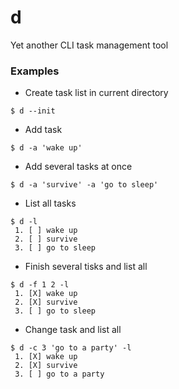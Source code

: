 # d
Yet another CLI task management tool

### Examples
- Create task list in current directory
```
$ d --init
```
- Add task
```
$ d -a 'wake up'
```
- Add several tasks at once
```
$ d -a 'survive' -a 'go to sleep'
```
- List all tasks
```
$ d -l
 1. [ ] wake up
 2. [ ] survive
 3. [ ] go to sleep
```
- Finish several tisks and list all
```
$ d -f 1 2 -l
 1. [X] wake up
 2. [X] survive
 3. [ ] go to sleep
```
- Change task and list all
```
$ d -c 3 'go to a party' -l
 1. [X] wake up
 2. [X] survive
 3. [ ] go to a party
```
